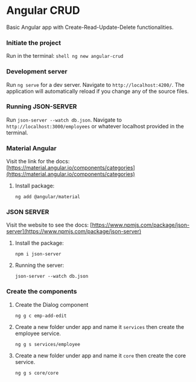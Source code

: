 # Angular CRUD
Basic Angular app with Create-Read-Update-Delete functionalities.

### Initiate the project
Run in the terminal:
    ```shell
    ng new angular-crud
    ```

### Development server

Run `ng serve` for a dev server. Navigate to `http://localhost:4200/`. The application will automatically reload if you change any of the source files.

### Running JSON-SERVER

Run `json-server --watch db.json`. Navigate to `http://localhost:3000/employees` or whatever localhost provided in the terminal.

### Material Angular

Visit the link for the docs: [https://material.angular.io/components/categories](https://material.angular.io/components/categories)
1. Install package:
    ```shell
    ng add @angular/material
    ```

### JSON SERVER

Visit the website to see the docs: [https://www.npmjs.com/package/json-server](https://www.npmjs.com/package/json-server)
1. Install the package:
    ```shell
    npm i json-server
    ```
1. Running the server:
    ```shell
    json-server --watch db.json
    ```

### Create the components
1. Create the Dialog component
    ```shell
    ng g c emp-add-edit
    ```
1. Create a new folder under app and name it `services` then create the employee service.
    ```shell
    ng g s services/employee
    ```
1. Create a new folder under app and name it `core` then create the core service.
    ```shell
    ng g s core/core
    ```